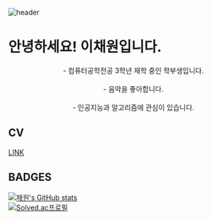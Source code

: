 
<!---
cakenpeace/cakenpeace is a ✨ special ✨ repository because its `README.md` (this file) appears on your GitHub profile.
You can click the Preview link to take a look at your changes.
--->
![header](https://capsule-render.vercel.app/api?type=waving&color=timeGradient&height=300&section=header&text=Welcome%20to%20my%20Github!&desc=I'm%20Chaewon%20Lee&fontSize=65&fontAlignY=37&d&animation=fadeIn)
# 안녕하세요! 이채원입니다.
<div align = "center">
- 컴퓨터공학전공 3학년 재학 중인 학부생입니다. <br><br>
- 음악을 좋아합니다. <br><br>
- 인공지능과 알고리즘에 관심이 있습니다.
</div>

## CV
[LINK](https://drive.google.com/file/d/1Da1S4xI2MXYEwCl_HXr9PrM8L0fu33DP/view?usp=drive_link)

## BADGES

[![채원's GitHub stats](https://github-readme-stats.vercel.app/api?username=chae-jpg)](https://github.com/chae-jpg/github-readme-stats)
<br>
[![Solved.ac프로필](http://mazassumnida.wtf/api/v2/generate_badge?boj=worung)](https://solved.ac/worung) 
